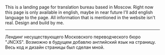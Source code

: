 This is a landing page for translation bureau based in Moscow. Right now this page is only available in english, maybe in near future I'll add english language to the page.
All information that is mentioned in the website isn't real.
Design and build by me.

__________________________________________________________

Лендинг несуществующего Московского переводческого бюро "JNCXS". Возможно в будущем добавлю английский язык на страницу.
Весь код и дизайн страницы был сделан мной.
